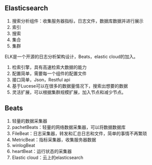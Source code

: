 ## Elasticsearch
1. 搜索分析组件：收集服务器指标，日志文件，数据库数据并进行展示
2. 索引
3. 搜索
4. 集合
5. 集群

ELK是一个开源的日志分析架构设计，Beats，elastic cloud的加入。


1. 检索引擎，具有高速检索大数据的能力
2. 配置简单，需要每一个组件的配置文件
3. 接口简单，Json，Restful api
4. 基于Lucese可以在很多的数据量情况下，搜索出想要的数据
5. 灵活扩展，可以根据集群规模扩展，加入节点和减少节点。

## Beats
1. 轻量的数据采集器
2. pachetBeats：轻量的网络数据采集器，可以将数据数据库
3. FileBeat：日志采集器，转发和汇总日志和文件，简单的事情不再繁琐
4. MetricBeat：指标采集器，收集服务器数据
5. winlogBeat
6. heartBeat：运行状态的采集器
7. Elastic cloud：云上的elasticsearch

